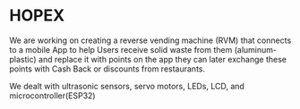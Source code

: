 # HOPEX
We are working on creating a reverse vending machine (RVM) that connects to a mobile App to help
Users receive solid waste from them (aluminum-plastic) and replace it with
points on the app they can later exchange these points with Cash Back or discounts from
restaurants.

We dealt with ultrasonic sensors, servo motors, LEDs, LCD, and microcontroller(ESP32)
